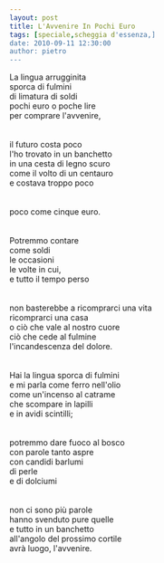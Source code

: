```yaml
---
layout: post
title: L'Avvenire In Pochi Euro
tags: [speciale,scheggia d'essenza,]
date: 2010-09-11 12:30:00
author: pietro
---
```

La lingua arrugginita<br/>sporca di fulmini<br/>di limatura di soldi<br/>pochi euro o poche lire<br/>per comprare l'avvenire,<br/><br/><br/>il futuro costa poco<br/>l'ho trovato in un banchetto<br/>in una cesta di legno scuro<br/>come il volto di un centauro<br/>e costava troppo poco<br/><br/><br/>poco come cinque euro.<br/><br/><br/>Potremmo contare <br/>come soldi<br/>le occasioni<br/>le volte in cui,<br/>e tutto il tempo perso<br/><br/><br/>non basterebbe a ricomprarci una vita<br/>ricomprarci una casa <br/>o ciò che vale al nostro cuore<br/>ciò che cede al fulmine<br/>l'incandescenza del dolore.<br/><br/><br/>Hai la lingua sporca di fulmini<br/>e mi parla come ferro nell'olio<br/>come un'incenso al catrame<br/>che scompare in lapilli<br/>e in avidi scintilli;<br/><br/><br/>potremmo dare fuoco al bosco<br/>con parole tanto aspre<br/>con candidi barlumi<br/>di perle<br/>e di dolciumi<br/><br/><br/>non ci sono più parole<br/>hanno svenduto pure quelle<br/>e tutto in un banchetto<br/>all'angolo del prossimo cortile<br/>avrà luogo, l'avvenire.<br/>

